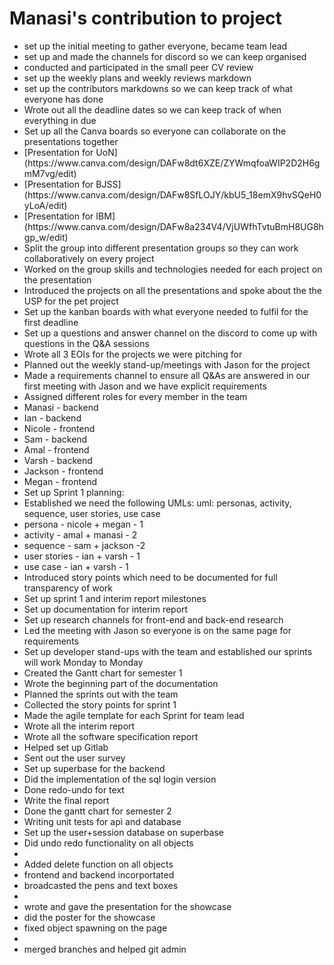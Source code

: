 # Manasi's contribution to project
<ul>
    <li>set up the initial meeting to gather everyone, became team lead</li>
    <li>set up and made the channels for discord so we can keep organised </li>
    <li>conducted and participated in the small peer CV review </li>
    <li>set up the weekly plans and weekly reviews markdown </li>
    <li>set up the contributors markdowns so we can keep track of what everyone has done </li>
    <li>Wrote out all the deadline dates so we can keep track of when everything in due</li>
    <li>Set up all the Canva boards so everyone can collaborate on the presentations together</li>
        <li>[Presentation for UoN](https://www.canva.com/design/DAFw8dt6XZE/ZYWmqfoaWIP2D2H6gmM7vg/edit)</li>
        <li>[Presentation for BJSS](https://www.canva.com/design/DAFw8SfLOJY/kbU5_18emX9hvSQeH0yLoA/edit)</li>
        <li>[Presentation for IBM](https://www.canva.com/design/DAFw8a234V4/VjUWfhTvtuBmH8UG8hgp_w/edit)</li>
    <li>Split the group into different presentation groups so they can work collaboratively on every project</li>
    <li>Worked on the group skills and technologies needed for each project on the presentation</li>
    <li>Introduced the projects on all the presentations and spoke about the the USP for the pet project</li>
    <li>Set up the kanban boards with what everyone needed to fulfil for the first deadline</li>
    <li>Set up a questions and answer channel on the discord to come up with questions in the Q&A sessions</li>
    <li>Wrote all 3 EOIs for the projects we were pitching for</li>
    <li>Planned out the weekly stand-up/meetings with Jason for the project</li>
    <li>Made a requirements channel to ensure all Q&As are answered in our first meeting with Jason and we have explicit requirements</li>
    <li>Assigned different roles for every member in the team</li>
        <li>Manasi - backend </li>
        <li>Ian - backend</li>
        <li>Nicole - frontend</li>
        <li>Sam - backend</li>
        <li>Amal - frontend</li>
        <li>Varsh - backend</li>
        <li>Jackson - frontend</li>
        <li>Megan - frontend</li>
    <li>Set up Sprint 1 planning:</li>
    <li>Established we need the following UMLs: uml: personas, activity, sequence, user stories, use case </li>
        <li>persona - nicole + megan - 1</li>
        <li>activity - amal + manasi - 2</li>
        <li>sequence - sam + jackson -2 </li>
        <li>user stories - ian + varsh - 1</li>
        <li>use case - ian + varsh - 1</li>
    <li>Introduced story points which need to be documented for full transparency of work</li>
    <li>Set up sprint 1 and interim report milestones</li>
    <li>Set up documentation for interim report</li>
    <li>Set up research channels for front-end and back-end research</li>
    <li>Led the meeting with Jason so everyone is on the same page for requirements</li>
    <li>Set up developer stand-ups with the team and established our sprints will work Monday to Monday</li>
    <li>Created the Gantt chart for semester 1</li>
    <li>Wrote the beginning part of the documentation</li>
    <li>Planned the sprints out with the team</li>
    <li>Collected the story points for sprint 1 </li>
    <li>Made the agile template for each Sprint for team lead</li>
    <li>Wrote all the interim report</li>
    <li>Wrote all the software specification report</li>
    <li>Helped set up Gitlab</li>
    <li>Sent out the user survey</li>
    <li>Set up superbase for the backend</li>
    <li>Did the implementation of the sql login version</li>
    <li>Done redo-undo for text</li>
    <li>Write the final report</li>
    <li>Done the gantt chart for semester 2</li>
    <li>Writing unit tests for api and database</li>
    <li>Set up the user+session database on superbase</li>
    <li>Did undo redo functionality on all objects<li>
    <li>Added delete function on all objects</li>
    <li>frontend and backend incorportated</li>
    <li>broadcasted the pens and text boxes<li>
    <li>wrote and gave the presentation for the showcase</li>
    <li>did the poster for the showcase</li>
    <li>fixed object spawning on the page<li>
    <li>merged branches and helped git admin</li>
</ul>
